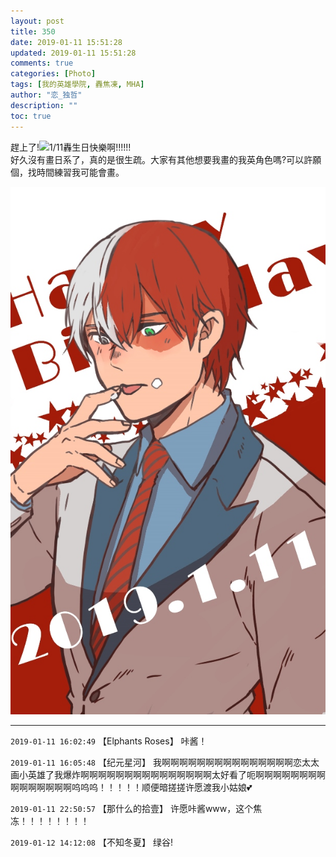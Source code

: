 ```yaml
---
layout: post
title: 350
date: 2019-01-11 15:51:28
updated: 2019-01-11 15:51:28
comments: true
categories: [Photo]
tags: [我的英雄學院, 轟焦凍, MHA]
author: "恋_独哲"
description: ""
toc: true
---
```


<p>趕上了!<img src="https://s.plurk.com/83bb765835015daa0de6e5f63c7f3dc6.gif"  style="max-width:500px;"  />1/11轟生日快樂啊!!!!!!<br />好久沒有畫日系了，真的是很生疏。大家有其他想要我畫的我英角色嗎?可以許願個，找時間練習我可能會畫。<br /></p>

![](https://raw.githubusercontent.com/alicewish/maple50821/master/img_YW5MWVN1NEpoZFZERXFXR2Q3ZGRrQjRlV1ZYbEFYdlkyYU9nSGlscG9waW5udFlqOW5BZkp3PT0.jpg)

---

`2019-01-11 16:02:49` 【Elphants Roses】 咔酱！

`2019-01-11 16:05:48` 【纪元星河】 我啊啊啊啊啊啊啊啊啊啊啊啊啊啊啊恋太太画小英雄了我爆炸啊啊啊啊啊啊啊啊啊啊啊啊啊啊啊太好看了呃啊啊啊啊啊啊啊啊啊啊啊啊啊啊啊呜呜呜！！！！！顺便暗搓搓许愿渡我小姑娘💕

`2019-01-11 22:50:57` 【那什么的拾壹】 许愿咔酱www，这个焦冻！！！！！！！！

`2019-01-12 14:12:08` 【不知冬夏】 绿谷!
